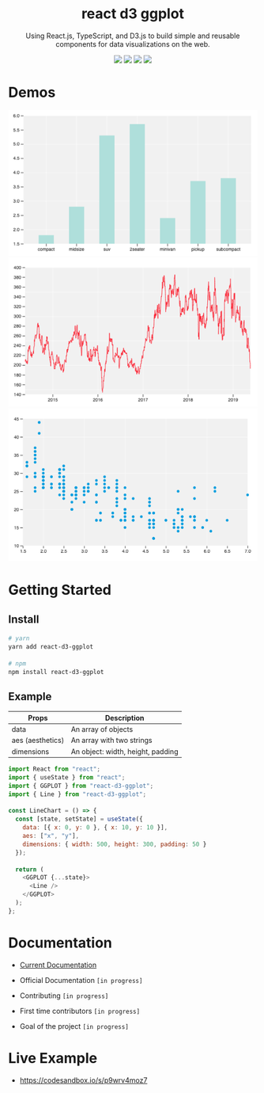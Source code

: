 <h1 align="center">react d3 ggplot</h1>
<p align="center">Using React.js, TypeScript, and D3.js to build simple and reusable components for data visualizations on the web.</p>

<p align="center">
  <img src="https://img.shields.io/npm/l/react-d3-ggplot.svg?color=%230f82bc&style=popout-square">
  <img src="https://img.shields.io/travis/ll2nz/react-d3-ggplot.svg?style=popout-square">
  <img src="https://img.shields.io/npm/v/react-d3-ggplot.svg?style=popout-square">
  <img src="https://img.shields.io/codecov/c/github/ll2nz/react-d3-ggplot.svg?style=popout-square">
</p>

# Demos

<p align="center">
  <img src="./demos/barplot.png">
  <img src="./demos/linechart.png">
  <img src="./demos/scatterplot.png">
</p>

# Getting Started

## Install

```zsh
# yarn
yarn add react-d3-ggplot

# npm
npm install react-d3-ggplot
```

## Example

| Props            | Description                       |
| ---------------- | --------------------------------- |
| data             | An array of objects               |
| aes (aesthetics) | An array with two strings         |
| dimensions       | An object: width, height, padding |

```js
import React from "react";
import { useState } from "react";
import { GGPLOT } from "react-d3-ggplot";
import { Line } from "react-d3-ggplot";

const LineChart = () => {
  const [state, setState] = useState({
    data: [{ x: 0, y: 0 }, { x: 10, y: 10 }],
    aes: ["x", "y"],
    dimensions: { width: 500, height: 300, padding: 50 }
  });

  return (
    <GGPLOT {...state}>
      <Line />
    </GGPLOT>
  );
};
```

# Documentation

- [Current Documentation](https://www.npmjs.com/package/react-d3-ggplot/v/1.0.32#introduction)

- Official Documentation `[in progress]`
- Contributing `[in progress]`
- First time contributors `[in progress]`
- Goal of the project `[in progress]`

# Live Example

- https://codesandbox.io/s/p9wrv4moz7
